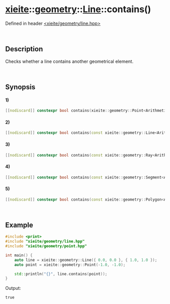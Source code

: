 # [xieite](../../../../../xieite.md)\:\:[geometry](../../../../../geometry.md)\:\:[Line<Arithmetic>](../../../line.md)\:\:contains\(\)
Defined in header [<xieite/geometry/line.hpp>](../../../../../../include/xieite/geometry/line.hpp)

&nbsp;

## Description
Checks whether a line contains another geometrical element.

&nbsp;

## Synopsis
#### 1)
```cpp
[[nodiscard]] constexpr bool contains(xieite::geometry::Point<Arithmetic> point) const noexcept;
```
#### 2)
```cpp
[[nodiscard]] constexpr bool contains(const xieite::geometry::Line<Arithmetic>& line) const noexcept;
```
#### 3)
```cpp
[[nodiscard]] constexpr bool contains(const xieite::geometry::Ray<Arithmetic>& ray) const noexcept;
```
#### 4)
```cpp
[[nodiscard]] constexpr bool contains(const xieite::geometry::Segment<Arithmetic>& segment) const noexcept;
```
#### 5)
```cpp
[[nodiscard]] constexpr bool contains(const xieite::geometry::Polygon<Arithmetic>& polygon) const noexcept;
```

&nbsp;

## Example
```cpp
#include <print>
#include "xieite/geometry/line.hpp"
#include "xieite/geometry/point.hpp"

int main() {
    auto line = xieite::geometry::Line({ 0.0, 0.0 }, { 1.0, 1.0 });
    auto point = xieite::geometry::Point(-1.0, -1.0);

    std::println("{}", line.contains(point));
}
```
Output:
```
true
```
